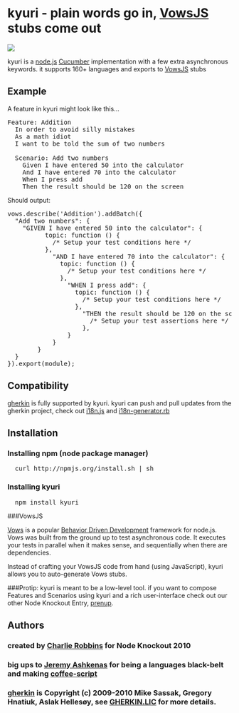 


# kyuri - plain words go in, [VowsJS][3] stubs come out

<img src = "http://imgur.com/WwNkr.gif" border="0">

kyuri is a [node.js][1] [Cucumber][0] implementation with a few extra asynchronous keywords. it supports 160+ languages and exports to [VowsJS][3] stubs

## Example

A feature in kyuri might look like this...

<pre>Feature: Addition
  In order to avoid silly mistakes
  As a math idiot
  I want to be told the sum of two numbers

  Scenario: Add two numbers
    Given I have entered 50 into the calculator
    And I have entered 70 into the calculator
    When I press add
    Then the result should be 120 on the screen
</pre>

Should output:

<pre>
vows.describe('Addition').addBatch({
  "Add two numbers": {
  	"GIVEN I have entered 50 into the calculator": {
		  topic: function () {
		    /* Setup your test conditions here */
		  },
			"AND I have entered 70 into the calculator": {
			  topic: function () {
			    /* Setup your test conditions here */
			  },
				"WHEN I press add": {
				  topic: function () {
				    /* Setup your test conditions here */
				  },
					"THEN the result should be 120 on the screen": function () {
					  /* Setup your test assertions here */
					},
				}
			}
		}
  }
}).export(module);
</pre>

## Compatibility

[gherkin][8] is fully supported by kyuri. kyuri can push and pull updates from the gherkin project, check out [i18n.js](http://github.com/nodejitsu/kyuri/blob/master/lib/kyuri/i18n.js) and [i18n-generator.rb](http://github.com/nodejitsu/kyuri/blob/master/src/i18n-generator.rb)

## Installation

### Installing npm (node package manager)
<pre>
  curl http://npmjs.org/install.sh | sh
</pre>

### Installing kyuri
<pre>
  npm install kyuri
</pre>

###VowsJS

[Vows][3]  is a popular [Behavior Driven Development][4] framework for node.js. Vows was built from the ground up to test asynchronous code. It executes your tests in parallel when it makes sense, and sequentially when there are dependencies.

Instead of crafting your VowsJS code from hand (using JavaScript), kyuri allows you to auto-generate Vows stubs. 

###Protip: 
kyuri is meant to be a low-level tool. if you want to compose Features and Scenarios using kyuri and a rich user-interface check out our other Node Knockout Entry, [prenup][2].


## Authors
### created by [Charlie Robbins][7] for Node Knockout 2010
### big ups to [Jeremy Ashkenas][5] for being a languages black-belt and making [coffee-script][6]

### [gherkin][8] is Copyright (c) 2009-2010 Mike Sassak, Gregory Hnatiuk, Aslak Hellesøy, see [GHERKIN.LIC][9] for more details.

[0]: http://cukes.info "Cucumber"
[1]: http://nodejs.org "node.js"
[2]: http://github.com/nodejitsu/prenup "prenup"
[3]: http://vowsjs.org "VowsJs"
[4]: http://en.wikipedia.org/wiki/Behavior_Driven_Development "Behavior Driven Development"
[5]: http://github.com/jashkenas "Jeremy Ashkenas"
[6]: http://github.com/jashkenas/coffee-script "coffee-script"
[7]: http://github.com/indexzero "Charlie Robbins"
[8]: http://wiki.github.com/aslakhellesoy/cucumber/gherkin "gherkin"
[9]: http://github.com/nodejitsu/kyuri/blob/master/GHERKIN.LIC "GHERKIN.LIC"
